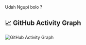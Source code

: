 Udah Ngupi bolo ?
## 📈 GitHub Activity Graph
![GitHub Activity Graph](https://github-readme-activity-graph.vercel.app/graph?username=0xsyo&theme=react-dark)
